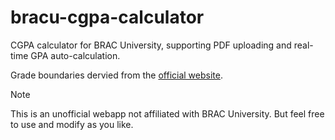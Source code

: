 # bracu-cgpa-calculator
CGPA calculator for BRAC University, supporting PDF uploading and real-time GPA auto-calculation.

Grade boundaries dervied from the [official website](https://www.bracu.ac.bd/academics/policies-and-procedures).

> [!NOTE]
> This is an unofficial webapp not affiliated with BRAC University. But feel free to use and modify as you like.
